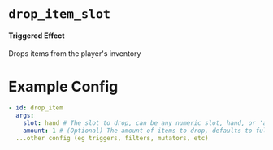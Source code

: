 # `drop_item_slot`
#### Triggered Effect

Drops items from the player's inventory

# Example Config
```yaml
- id: drop_item
  args:
    slot: hand # The slot to drop, can be any numeric slot, hand, or 'any' (Defaults to any)
    amount: 1 # (Optional) The amount of items to drop, defaults to full stack
  ...other config (eg triggers, filters, mutators, etc)
```